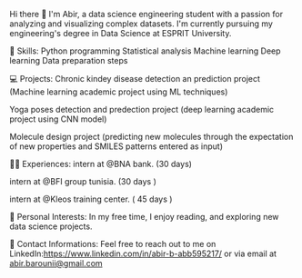 Hi there 👋
I'm Abir, a data science engineering student with a passion for analyzing and visualizing complex datasets. 
I'm currently pursuing my engineering's degree in Data Science at ESPRIT University.

💼 Skills:
Python programming
Statistical analysis
Machine learning
Deep learning
Data preparation steps

💻 Projects:
Chronic kindey disease detection an prediction project (Machine learning academic project using ML techniques)

Yoga poses detection and predection project (deep learning academic project using CNN model)

Molecule design project (predicting new molecules through the expectation of new properties and SMILES patterns entered as input) 


🧑‍💼 Experiences:
intern at @BNA bank. (30 days)

intern at @BFI group tunisia. (30 days )

intern at @Kleos training center. ( 45 days )


📝 Personal Interests:
In my free time, I enjoy reading, and exploring new data science projects.

🤝 Contact Informations:
Feel free to reach out to me on LinkedIn:https://www.linkedin.com/in/abir-b-abb595217/ or via email at abir.barounii@gmail.com
